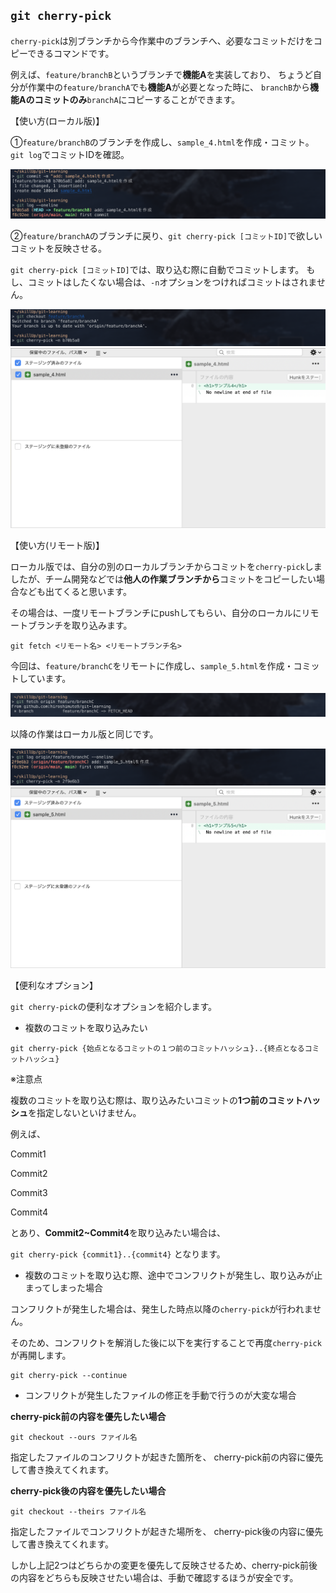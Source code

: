 ## `git cherry-pick`

`cherry-pick`は別ブランチから今作業中のブランチへ、必要なコミットだけをコピーできるコマンドです。

例えば、`feature/branchB`というブランチで**機能A**を実装しており、
ちょうど自分が作業中の`feature/branchA`でも**機能A**が必要となった時に、
`branchB`から**機能Aのコミットのみ**`branchA`にコピーすることができます。

【使い方(ローカル版)】

①`feature/branchB`のブランチを作成し、`sample_4.html`を作成・コミット。
`git log`でコミットIDを確認。

<div style="text-align: center;">
<img src="../images/feature_branchB.jpg" alt="コミットID画像">
</div>

②`feature/branchA`のブランチに戻り、`git cherry-pick [コミットID]`で欲しいコミットを反映させる。

`git cherry-pick [コミットID]`では、取り込む際に自動でコミットします。
もし、コミットはしたくない場合は、`-n`オプションをつければコミットはされません。

<div style="text-align: center;">
<img src="../images/feature_branchA.jpg" alt="チェリーピック画像">
</div>

<div style="text-align: center;">
<img src="../images/feature_branchA_soucetree.jpg" alt="チェリーピック画像">
</div>

【使い方(リモート版)】

ローカル版では、自分の別のローカルブランチからコミットを`cherry-pick`しましたが、チーム開発などでは**他人の作業ブランチから**コミットをコピーしたい場合なども出てくると思います。

その場合は、一度リモートブランチにpushしてもらい、自分のローカルにリモートブランチを取り込みます。

`git fetch <リモート名> <リモートブランチ名>`

今回は、`feature/branchC`をリモートに作成し、`sample_5.html`を作成・コミットしています。

<div style="text-align: center;">
<img src="../images/git-fetch.jpg" alt="git-fetch画像">
</div>

以降の作業はローカル版と同じです。

<div style="text-align: center;">
<img src="../images/git-log-branchC.jpg" alt="git-log-branchC画像">
</div>

<div style="text-align: center;">
<img src="../images/cherryPick_soucetree.jpg" alt="チェリーピック画像">
</div>

【便利なオプション】

`git cherry-pick`の便利なオプションを紹介します。

* 複数のコミットを取り込みたい

`git cherry-pick {始点となるコミットの１つ前のコミットハッシュ}..{終点となるコミットハッシュ}`

※注意点

複数のコミットを取り込む際は、取り込みたいコミットの**1つ前のコミットハッシュ**を指定しないといけません。

例えば、

Commit1

Commit2

Commit3

Commit4

とあり、**Commit2~Commit4**を取り込みたい場合は、

`git cherry-pick {commit1}..{commit4}` となります。

* 複数のコミットを取り込む際、途中でコンフリクトが発生し、取り込みが止まってしまった場合

コンフリクトが発生した場合は、発生した時点以降の`cherry-pick`が行われません。

そのため、コンフリクトを解消した後に以下を実行することで再度`cherry-pick`が再開します。

```
git cherry-pick --continue
```

* コンフリクトが発生したファイルの修正を手動で行うのが大変な場合

**cherry-pick前の内容を優先したい場合**

```
git checkout --ours ファイル名
```

指定したファイルのコンフリクトが起きた箇所を、
cherry-pick前の内容に優先して書き換えてくれます。

**cherry-pick後の内容を優先したい場合**

```
git checkout --theirs ファイル名
```

指定したファイルでコンフリクトが起きた場所を、
cherry-pick後の内容に優先して書き換えてくれます。

しかし上記2つはどちらかの変更を優先して反映させるため、cherry-pick前後の内容をどちらも反映させたい場合は、手動で確認するほうが安全です。
